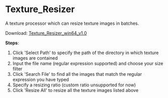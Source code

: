 # Texture_Resizer
A texture processor which can resize texture images in batches.

Download: [Texture_Resizer_win64_v1.0](https://github.com/hooyuser/Texture_Resizer/releases/download/1.0/Texture_Resizer_win64_v1.0.zip)

**Steps**:
1. Click 'Select Path' to specify the path of the directory in which texture images are contained
2. Input the file name (regular expression supported) and choose your size filter
3. Click 'Search File' to find all the images that match the regular expression you have typed
4. Specify a resizing ratio (custom ratio unsupported for now)
5. Click 'Resize All' to resize all the texture images listed above
